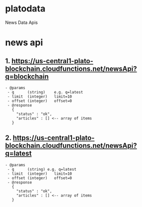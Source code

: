 # platodata
News Data Apis 

# news api

## 1. https://us-central1-plato-blockchain.cloudfunctions.net/newsApi?q=blockchain 
    - @params
     - q      (string)    e.g. q=latest 
     - limit  (integer)   limit=10
     - offset (integer)   offset=0
     - @response
       {
         "status" : "ok",
         "articles" : [] <-- array of items
       }

## 2. https://us-central1-plato-blockchain.cloudfunctions.net/newsApi?q=latest
    - @params
     - q      (string) e.g. q=latest 
     - limit  (integer)   limit=10
     - offset (integer)   offset=0
     - @response
       {
         "status" : "ok",
         "articles" : [] <-- array of items
       }
       
       

